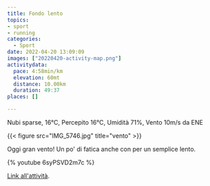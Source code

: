 ```yaml
---
title: Fondo lento
topics:
- sport
- running
categories: 
  - Sport
date: 2022-04-20 13:09:09
images: ["20220420-activity-map.png"]
activitydata:
  pace: 4:58min/km
  elevation: 60mt
  distance: 10.00km
  duration: 49:37
places: []

---
```


Nubi sparse, 16°C, Percepito 16°C, Umidità 71%, Vento 10m/s da ENE

{{< figure src="IMG_5746.jpg" title="vento" >}}

<!--more-->

Oggi gran vento! Un po' di fatica anche con per un semplice lento.

{% youtube 6syPSVD2m7c %}
<!-- {{< figure src="20220420-activity-map.png" title="map" >}} -->

<!-- {% strava id:7011840559 embedId:d4d610d2b1f6881c127962c5f054ea10e0bad909 %} -->

[Link all'attività](https://strava.com/activities/7011840559).
